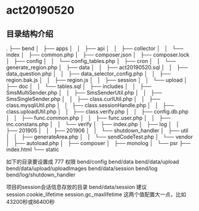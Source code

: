 # act20190520

## 目录结构介绍 ##
.
├── bend
│   ├── apps
│   │   ├── api
│   │   ├── collector
│   │   └── index
│   ├── common.php
│   ├── composer.json
│   ├── composer.lock
│   ├── config
│   │   └── config_tables.php
│   ├── cron
│   │   └── generate_region.php
│   ├── data
│   │   ├── act20190520.sql
│   │   ├── data_question.php
│   │   ├── data_selector_config.php
│   │   ├── region.bak.js
│   │   ├── region.js
│   │   ├── session
│   │   └── upload
│   ├── doc
│   │   └── tables.sql
│   ├── includes
│   │   ├── SmsMultiSender.php
│   │   ├── SmsSenderUtil.php
│   │   ├── SmsSingleSender.php
│   │   ├── class.curlUtil.php
│   │   ├── class.mysqliUtil.php
│   │   ├── class.sessionHandle.php
│   │   ├── class.uploadUtil.php
│   │   ├── class.verify.php
│   │   ├── config.db.php
│   │   ├── func.common.php
│   │   ├── func.user.php
│   │   ├── inc.constans.php
│   │   └── verify
│   ├── index.php
│   ├── log
│   │   ├── 201905
│   │   ├── 201906
│   │   └── shutdown_handler
│   ├── util
│   │   ├── generateArea.php
│   │   └── sendCodeTest.php
│   └── vendor
│       ├── autoload.php
│       ├── composer
│       ├── monolog
│       └── psr
├── index.html
└── static

如下的目录要设置成 777 权限
bend/config
bend/data
bend/data/upload
bend/data/upload/uploadImages
bend/data/session
bend/log
bend/log/shutdown_handler

项目的session会话信息存放的目录
bend/data/session
建议
session.cookie_lifetime
session.gc_maxlifetime
这两个值配置大一点，比如 43200秒或86400秒
